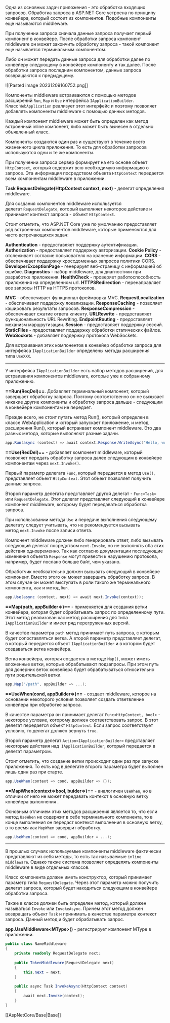Одна из основных задач приложения - это обработка входящих запросов. Обработка запроса в ASP.NET Core устроена по принципу конвейера, который состоит из компонентов. Подобные компоненты еще называются middleware.

При получении запроса сначала данные запроса получает первый компонент в конвейере. После обработки запроса компонент middleware он может закончить обработку запроса - такой компонент еще называется терминальным компонентом. 

Либо он может передать данные запроса для обработки далее по конвейеру следующему в конвейере компоненту и так далее. После обработки запроса последним компонентом, данные запроса возвращаются к предыдущему.

![[Pasted image 20231209160752.png]]

Компоненты middleware встраиваются с помощью методов расширений `Run`, `Map` и `Use` интерфейса `IApplicationBuilder`. Класс `WebApplication` реализует этот интерфейс и поэтому позволяет добавлять компоненты middleware с помощью данных методов.

Каждый компонент middleware может быть определен как метод встроенный inline компонент, либо может быть вынесен в отдельно объявленный класс.

Компоненты создаются один раз и существуют в течение всего жизненного цикла приложения. То есть для обработки запросов используются одни и те же компоненты.

При получении запроса сервер формирует на его основе объект `HttpContext`, который содержит всю необходимую информацию о запросе. Эта информация посредством объекта `HttpContext` передается всем компонентам middleware в приложении.

**Task RequestDelegate(HttpContext context, next)** - делегат определения middleware.

Для создания компонентов middleware используется делегат `RequestDelegate`, который выполняет некоторое действие и принимает контекст запроса - объект `HttpContext`. 

Стоит отметить, что ASP.NET Core уже по умолчанию предоставляет ряд встроенных компонентов middleware, которые применяются для часто встречающихся задач:

**Authentication** - предоставляет поддержку аутентификации.
**Authorization** - предоставляет поддержку авторизации.
**Cookie Policy** - отслеживает согласие пользователя на хранение информации.
**CORS** - обеспечивает поддержку кроссдоменных запросов политики CORS.
**DeveloperExceptionPage** - генерирует веб-страницу с информацией об ошибке.
**Diagnostics** - набор middleware, для диагностики при разработке приложения.
**HealthCheck** - проверяет работоспособность приложения на определенном url.
**HTTPSRedirection** - перенаправляет все запросы HTTP на HTTPS протоколов.

**MVC** - обеспечивает функционал фреймворка MVC.
**RequestLocalization** - обеспечивает поддержку локализации.
**ResponseCaching** - позволяет кэшировать результаты запросов.
**ResponseCompression** - обеспечивает сжатие ответа клиенту.
**URLRewrite** - предоставляет функциональность URL Rewriting.
**EndpointRouting** - предоставляет механизм маршрутизации.
**Session** - предоставляет поддержку сессий.
**StaticFiles** - предоставляет поддержку обработки статических файлов.
**WebSockets** - добавляет поддержку протокола WebSockets.

Для встраивания этих компонентов в конвейер обработки запроса для интерфейса `IApplicationBuilder` определены методы расширения типа `UseXXX`.

---

У интерфейса `IApplicationBuilder` есть набор методов расширений, для встраивания компонентов middleware, которые уже к собранному приложению. 

**==Run(ReqDel)==**. Добавляет терминальный компонент, который завершает обработку запроса. Поэтому соответственно он не вызывает никакие другие компоненты и обработку запроса дальше - следующим в конвейере компонентам не передает.

Прежде всего, не стоит путать метод Run(), который определен в классе WebApplication и который запускает приложение, и метод расширения Run(), который встраивает компонент middleware. Это два разных метода, которые выполняют разные задачи.

```c#
app.Run(async (context) => await context.Response.WriteAsync("Hello, world"));
```

**==Use(RedDel)==** - добавляет компонент middleware, который позволяет передать обработку запроса далее следующим в конвейере компонентам через `next.Invoke()`.

Первый параметр делегата `Func`, который передается в метод `Use()`, представляет объект `HttpContext`. Этот объект позволяет получить данные запроса.

Второй параметр делегата представляет другой делегат - `Func<Task>` или `RequestDelegate`. Этот делегат представляет следующий в конвейере компонент middleware, которому будет передаваться обработка запроса.

При использовании метода `Use` и передаче выполнения следующему делегату следует учитывать, что не рекомендуется вызывать метод `next.Invoke` после записи ответа. 

Компонент middleware должен либо генерировать ответ, либо вызывать следующий делегат посредством `next.Invoke`, но не выполнять оба этих действия одновременно. Так как согласно документации последующие изменения объекта `Response` могут привести к нарушению протокола, например, будет послано больше байт, чем указано.

Обработчик необязательно должен вызывать следующий в конвейере компонент. Вместо этого он может завершить обработку запроса. В этом случае он может выступать в роли такого же терминального компонента, как и метод `Run`.

```c#
app.Use(async (context, next) => await next.Invoke(context));
```

**==Map(path, appBuilder=>)==** - применяется для создания ветки конвейера, которая будет обрабатывать запрос по определенному пути. Этот метод реализован как метод расширения для типа `IApplicationBuilder` и имеет ряд перегруженных версий.

В качестве параметра `path` метод принимает путь запроса, с которым будет сопоставляться ветка. А второй параметр представляет делегат, в который передается объект `IApplicationBuilder` и в котором будет создаваться ветка конвейера.

Ветка конвейера, которая создается в методе `Map()`, может иметь вложенные ветки, которые обрабатывают подзапросы. При этом путь для дочерних веток конвейера будет обрабатываться относительно пути родительской ветки. 

```c# 
app.Map("/path", appBuilder => ...);
```

**==UseWhen(cond, appBuilder=>)==** - создает middleware, которое на основании некоторого условия позволяет создать ответвление конвейера при обработке запроса.

В качестве параметра он принимает делегат `Func<HttpContext, bool>` - некоторое условие, которому должен соответствовать запрос. В этот делегат передается объект `HttpContext`. Если запрос соответствует условию, то делегат должен вернуть `true`.

Второй параметр делегат `Action<IApplicationBuilder>` представляет некоторые действия над` IApplicationBuilder`, который передается в делегат параметром.

Стоит отметить, что создание ветки происходит один раз при запуске приложения. То есть код в делегате второго параметра будет выполнен лишь один раз при старте.

```c#
app.UseWhen(context => cond, appBuilder => {});
```

**==MapWhen(context=>bool, buider=>)==** - аналогичен `UseWhen`, но в отличии от него не может передавать контекст в основную ветку конвейера выполнения .

Основным отличием этих методов расширения является то, что если метод `UseWhen` не содержит в себе терминального компонента, то в конце выполнения он передаст контекст выполнения в основную ветку, в то время как `MapWhen` завершит обработку.

```c#
app.UseWhen(context => cond, appBuilder = ...);
```

---

В прошлых случаях используемые компоненты middleware фактически представляют из себя методы, то есть так называемые `inline middleware`. Однако также система позволяет определять компоненты middleware в виде отдельных классов.

Класс компонента должен иметь конструктор, который принимает параметр типа `RequestDelegate`. Через этот параметр можно получить  делегат запроса, который  будет находиться следующим в конвейере обработки запроса.

Также в классе должен быть определен метод, который должен называться `Invoke` или `InvokeAsync`. Причем этот метод должен возвращать объект `Task` и принимать в качестве параметра контекст запроса. Данный метод и будет обрабатывать запрос.

**app.UseMiddleware\<MType>()** - регистрирует компонент MType в приложении.

```c#
public class NameMiddleware
{
    private readonly RequestDelegate next;
  
    public TokenMiddleware(RequestDelegate next)
    {
        this.next = next;
    }
  
    public async Task InvokeAsync(HttpContext context)
    {
		await next.Invoke(context);
    }
}
```

[[AspNetCore/Base|Base]]

